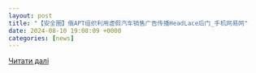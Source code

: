 ```yaml
---
layout: post
title: "【安全圈】俄APT组织利用虚假汽车销售广告传播HeadLace后门_手机网易网"
date: 2024-08-10 19:08:09 +0000
categories: [news]
---
```


[Читати далі](https://m.163.com/dy/article/J8RRQJLG0511A5GF.html?clickfrom=subscribe)
